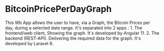 # BitcoinPricePerDayGraph
This Wb App allows the user to have, via a Graph, the Bitcoin Prices per day, during a selected date range. It's separated into 2 apps : 1. The frontend/web client, Showing the graph. It's developed by Angular 11. 2. The backend (REST-API). Delivering the required data for the graph. It's developed by Laravel 8. 
